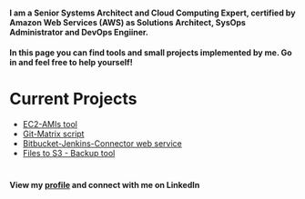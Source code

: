 #### I am a Senior Systems Architect and Cloud Computing Expert, certified by Amazon Web Services (AWS) as Solutions Architect, SysOps Administrator and DevOps Engiiner.

#### In this page you can find tools and small projects implemented by me. Go in and feel free to help yourself!

# Current Projects

* [EC2-AMIs tool](https://github.com/rubenmromero/ec2-amis)
* [Git-Matrix script](https://github.com/rubenmromero/git-matrix)
* [Bitbucket-Jenkins-Connector web service](https://github.com/rubenmromero/bitbucket-jenkins-connector)
* [Files to S3 - Backup tool](https://github.com/rubenmromero/files_to_S3-backup)

#

#### View my [profile](https://es.linkedin.com/in/rubenmromero) and connect with me on LinkedIn
